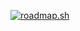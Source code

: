 [![roadmap.sh](https://roadmap.sh/card/wide/665dd54db998f3b3c7748717?variant=dark&roadmaps=frontend%2Cbackend)](https://roadmap.sh)
